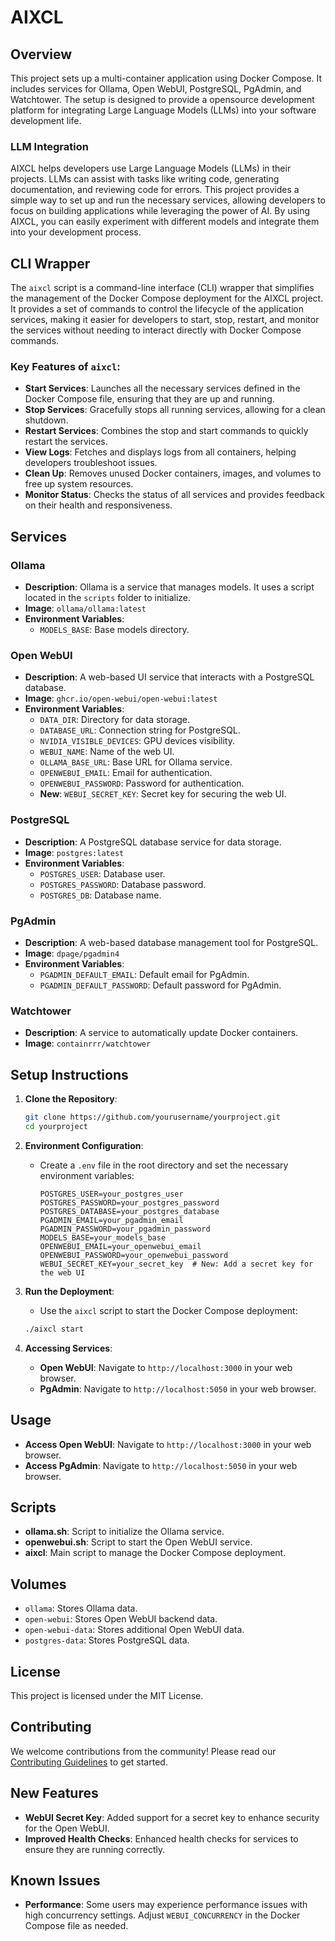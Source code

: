 # AIXCL

## Overview
This project sets up a multi-container application using Docker Compose. It includes services for Ollama, Open WebUI, PostgreSQL, PgAdmin, and Watchtower. The setup is designed to provide a opensource development platform for integrating Large Language Models (LLMs) into your software development life.

### LLM Integration
AIXCL helps developers use Large Language Models (LLMs) in their projects. LLMs can assist with tasks like writing code, generating documentation, and reviewing code for errors. This project provides a simple way to set up and run the necessary services, allowing developers to focus on building applications while leveraging the power of AI. By using AIXCL, you can easily experiment with different models and integrate them into your development process.

## CLI Wrapper
The `aixcl` script is a command-line interface (CLI) wrapper that simplifies the management of the Docker Compose deployment for the AIXCL project. It provides a set of commands to control the lifecycle of the application services, making it easier for developers to start, stop, restart, and monitor the services without needing to interact directly with Docker Compose commands.

### Key Features of `aixcl`:
- **Start Services**: Launches all the necessary services defined in the Docker Compose file, ensuring that they are up and running.
- **Stop Services**: Gracefully stops all running services, allowing for a clean shutdown.
- **Restart Services**: Combines the stop and start commands to quickly restart the services.
- **View Logs**: Fetches and displays logs from all containers, helping developers troubleshoot issues.
- **Clean Up**: Removes unused Docker containers, images, and volumes to free up system resources.
- **Monitor Status**: Checks the status of all services and provides feedback on their health and responsiveness.

## Services

### Ollama
- **Description**: Ollama is a service that manages models. It uses a script located in the `scripts` folder to initialize.
- **Image**: `ollama/ollama:latest`
- **Environment Variables**:
  - `MODELS_BASE`: Base models directory.

### Open WebUI
- **Description**: A web-based UI service that interacts with a PostgreSQL database.
- **Image**: `ghcr.io/open-webui/open-webui:latest`
- **Environment Variables**:
  - `DATA_DIR`: Directory for data storage.
  - `DATABASE_URL`: Connection string for PostgreSQL.
  - `NVIDIA_VISIBLE_DEVICES`: GPU devices visibility.
  - `WEBUI_NAME`: Name of the web UI.
  - `OLLAMA_BASE_URL`: Base URL for Ollama service.
  - `OPENWEBUI_EMAIL`: Email for authentication.
  - `OPENWEBUI_PASSWORD`: Password for authentication.
  - **New**: `WEBUI_SECRET_KEY`: Secret key for securing the web UI.

### PostgreSQL
- **Description**: A PostgreSQL database service for data storage.
- **Image**: `postgres:latest`
- **Environment Variables**:
  - `POSTGRES_USER`: Database user.
  - `POSTGRES_PASSWORD`: Database password.
  - `POSTGRES_DB`: Database name.

### PgAdmin
- **Description**: A web-based database management tool for PostgreSQL.
- **Image**: `dpage/pgadmin4`
- **Environment Variables**:
  - `PGADMIN_DEFAULT_EMAIL`: Default email for PgAdmin.
  - `PGADMIN_DEFAULT_PASSWORD`: Default password for PgAdmin.

### Watchtower
- **Description**: A service to automatically update Docker containers.
- **Image**: `containrrr/watchtower`

## Setup Instructions

1. **Clone the Repository**:
   ```bash
   git clone https://github.com/yourusername/yourproject.git
   cd yourproject
   ```

2. **Environment Configuration**:
   - Create a `.env` file in the root directory and set the necessary environment variables:
     ```env
     POSTGRES_USER=your_postgres_user
     POSTGRES_PASSWORD=your_postgres_password
     POSTGRES_DATABASE=your_postgres_database
     PGADMIN_EMAIL=your_pgadmin_email
     PGADMIN_PASSWORD=your_pgadmin_password
     MODELS_BASE=your_models_base
     OPENWEBUI_EMAIL=your_openwebui_email
     OPENWEBUI_PASSWORD=your_openwebui_password
     WEBUI_SECRET_KEY=your_secret_key  # New: Add a secret key for the web UI
     ```

3. **Run the Deployment**:
   - Use the `aixcl` script to start the Docker Compose deployment:
   ```bash
   ./aixcl start
   ```

4. **Accessing Services**:
   - **Open WebUI**: Navigate to `http://localhost:3000` in your web browser.
   - **PgAdmin**: Navigate to `http://localhost:5050` in your web browser.

## Usage

- **Access Open WebUI**: Navigate to `http://localhost:3000` in your web browser.
- **Access PgAdmin**: Navigate to `http://localhost:5050` in your web browser.

## Scripts

- **ollama.sh**: Script to initialize the Ollama service.
- **openwebui.sh**: Script to start the Open WebUI service.
- **aixcl**: Main script to manage the Docker Compose deployment.

## Volumes

- `ollama`: Stores Ollama data.
- `open-webui`: Stores Open WebUI backend data.
- `open-webui-data`: Stores additional Open WebUI data.
- `postgres-data`: Stores PostgreSQL data.

## License
This project is licensed under the MIT License.

## Contributing

We welcome contributions from the community! Please read our [Contributing Guidelines](./CONTRIBUTING.md) to get started.

## New Features
- **WebUI Secret Key**: Added support for a secret key to enhance security for the Open WebUI.
- **Improved Health Checks**: Enhanced health checks for services to ensure they are running correctly.

## Known Issues
- **Performance**: Some users may experience performance issues with high concurrency settings. Adjust `WEBUI_CONCURRENCY` in the Docker Compose file as needed.
